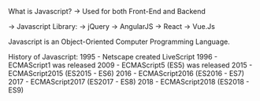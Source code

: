 What is Javascript?
-> Used for both Front-End and Backend

-> Javascript Library:
			-> jQuery
			-> AngularJS
			-> React
			-> Vue.Js

Javascript is an Object-Oriented Computer Programming Language.


History of Javascript:
1995 - Netscape created LiveScript
1996 - ECMAScript1 was released
2009 - ECMAScript5 (ES5) was released
2015 - ECMAScript2015 (ES2015 - ES6)
2016 - ECMAScript2016 (ES2016 - ES7) 
2017 - ECMAScript2017 (ES2017 - ES8) 
2018 - ECMAScript2018 (ES2018 - ES9)


 
